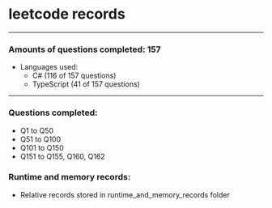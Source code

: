 # leetcode records
-----
### Amounts of questions completed: 157
- Languages used:
  - C# (116 of 157 questions)
  - TypeScript (41 of 157 questions)
-----
### Questions completed:
- Q1 to Q50
- Q51 to Q100
- Q101 to Q150
- Q151 to Q155, Q160, Q162
### Runtime and memory records:
- Relative records stored in runtime_and_memory_records folder